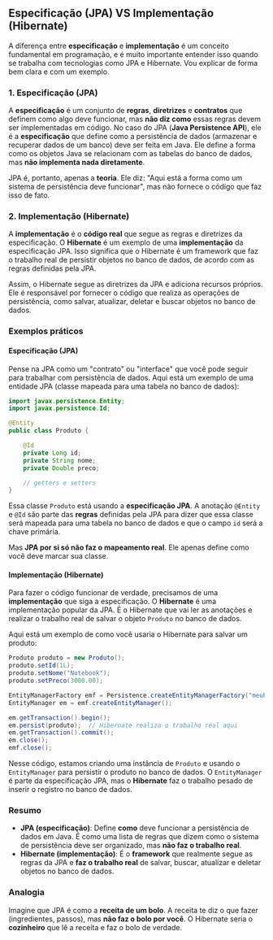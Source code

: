 ## Especificação (JPA) VS Implementação (Hibernate)
A diferença entre **especificação** e **implementação** é um conceito fundamental em programação, e é muito importante entender isso quando se trabalha com tecnologias como JPA e Hibernate. Vou explicar de forma bem clara e com um exemplo.

### 1. **Especificação (JPA)**
A **especificação** é um conjunto de **regras**, **diretrizes** e **contratos** que definem como algo deve funcionar, mas **não diz como** essas regras devem ser implementadas em código. No caso do JPA (**Java Persistence API**), ele é a **especificação** que define como a persistência de dados (armazenar e recuperar dados de um banco) deve ser feita em Java. Ele define a forma como os objetos Java se relacionam com as tabelas do banco de dados, mas **não implementa nada diretamente**.

JPA é, portanto, apenas a **teoria**. Ele diz: "Aqui está a forma como um sistema de persistência deve funcionar", mas não fornece o código que faz isso de fato.

### 2. **Implementação (Hibernate)**
A **implementação** é o **código real** que segue as regras e diretrizes da especificação. O **Hibernate** é um exemplo de uma **implementação** da especificação JPA. Isso significa que o Hibernate é um framework que faz o trabalho real de persistir objetos no banco de dados, de acordo com as regras definidas pela JPA.

Assim, o Hibernate segue as diretrizes da JPA e adiciona recursos próprios. Ele é responsável por fornecer o código que realiza as operações de persistência, como salvar, atualizar, deletar e buscar objetos no banco de dados.

### Exemplos práticos

#### Especificação (JPA)
Pense na JPA como um "contrato" ou "interface" que você pode seguir para trabalhar com persistência de dados. Aqui está um exemplo de uma entidade JPA (classe mapeada para uma tabela no banco de dados):

```java
import javax.persistence.Entity;
import javax.persistence.Id;

@Entity
public class Produto {

    @Id
    private Long id;
    private String nome;
    private Double preco;

    // getters e setters
}
```

Essa classe `Produto` está usando a **especificação JPA**. A anotação `@Entity` e `@Id` são parte das **regras** definidas pela JPA para dizer que essa classe será mapeada para uma tabela no banco de dados e que o campo `id` será a chave primária.

Mas **JPA por si só não faz o mapeamento real**. Ele apenas define como você deve marcar sua classe.

#### Implementação (Hibernate)
Para fazer o código funcionar de verdade, precisamos de uma **implementação** que siga a especificação. O **Hibernate** é uma implementação popular da JPA. É o Hibernate que vai ler as anotações e realizar o trabalho real de salvar o objeto `Produto` no banco de dados.

Aqui está um exemplo de como você usaria o Hibernate para salvar um produto:

```java
Produto produto = new Produto();
produto.setId(1L);
produto.setNome("Notebook");
produto.setPreco(3000.00);

EntityManagerFactory emf = Persistence.createEntityManagerFactory("meuPU");
EntityManager em = emf.createEntityManager();

em.getTransaction().begin();
em.persist(produto);  // Hibernate realiza o trabalho real aqui
em.getTransaction().commit();
em.close();
emf.close();
```

Nesse código, estamos criando uma instância de `Produto` e usando o `EntityManager` para persistir o produto no banco de dados. O `EntityManager` é parte da especificação JPA, mas o **Hibernate** faz o trabalho pesado de inserir o registro no banco de dados.

### Resumo

- **JPA (especificação)**: Define **como** deve funcionar a persistência de dados em Java. É como uma lista de regras que dizem como o sistema de persistência deve ser organizado, mas **não faz o trabalho real**.
- **Hibernate (implementação)**: É o **framework** que realmente segue as regras da JPA e **faz o trabalho real** de salvar, buscar, atualizar e deletar objetos no banco de dados.

### Analogia
Imagine que JPA é como a **receita de um bolo**. A receita te diz o que fazer (ingredientes, passos), mas **não faz o bolo por você**. O Hibernate seria o **cozinheiro** que lê a receita e faz o bolo de verdade.
